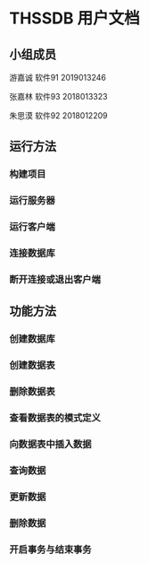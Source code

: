 # THSSDB 用户文档

## 小组成员

游嘉诚  软件91  2019013246

张嘉林  软件93  2018013323

朱思漠  软件92  2018012209

## 运行方法

### 构建项目



### 运行服务器



### 运行客户端



### 连接数据库



### 断开连接或退出客户端



## 功能方法

### 创建数据库



### 创建数据表



### 删除数据表



### 查看数据表的模式定义



### 向数据表中插入数据



### 查询数据



### 更新数据



### 删除数据



### 开启事务与结束事务